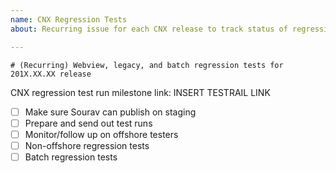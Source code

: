 ```yaml
---
name: CNX Regression Tests
about: Recurring issue for each CNX release to track status of regression test runs in Zenhub.

---
```

`# (Recurring) Webview, legacy, and batch regression tests for 201X.XX.XX release`

CNX regression test run milestone link: INSERT TESTRAIL LINK

- [ ] Make sure Sourav can publish on staging 
- [ ] Prepare and send out test runs
- [ ] Monitor/follow up on offshore testers 
- [ ] Non-offshore regression tests
- [ ] Batch regression tests 
